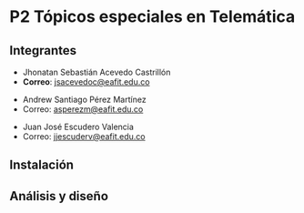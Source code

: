 P2 Tópicos especiales en Telemática
==============================
Integrantes
------------------------------
+ Jhonatan Sebastián Acevedo Castrillón
+ **Correo**: jsacevedoc@eafit.edu.co

- Andrew Santiago Pérez Martínez
- Correo: asperezm@eafit.edu.co

+ Juan José Escudero Valencia
+ Correo: jjescuderv@eafit.edu.co

Instalación
------------------------------

Análisis y diseño
------------------------------
